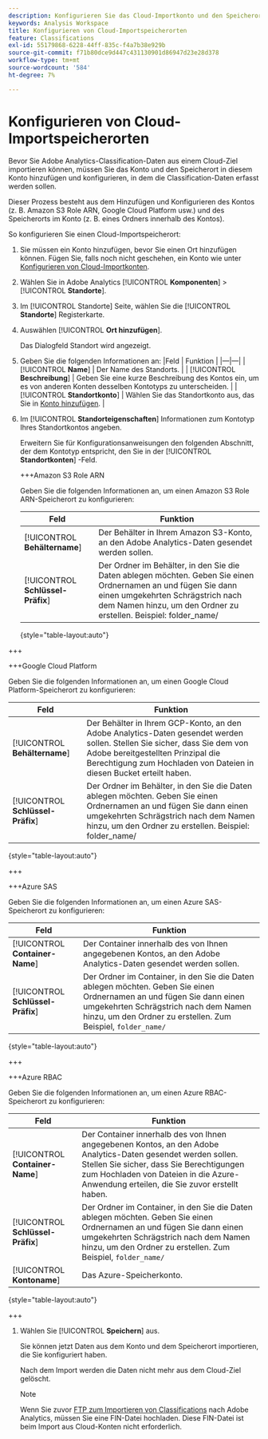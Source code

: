 ```yaml
---
description: Konfigurieren Sie das Cloud-Importkonto und den Speicherort, an den Classification-Daten hochgeladen werden können.
keywords: Analysis Workspace
title: Konfigurieren von Cloud-Importspeicherorten
feature: Classifications
exl-id: 55179868-6228-44ff-835c-f4a7b38e929b
source-git-commit: f71b80dce9d447c431130901d86947d23e28d378
workflow-type: tm+mt
source-wordcount: '584'
ht-degree: 7%

---
```


# Konfigurieren von Cloud-Importspeicherorten

<!-- This page is almost duplicated with the "Configure cloud export locations" article in CJA. Differences are that Snowflake isn't supported here and there is a Suffix field for each account type. -->

Bevor Sie Adobe Analytics-Classification-Daten aus einem Cloud-Ziel importieren können, müssen Sie das Konto und den Speicherort in diesem Konto hinzufügen und konfigurieren, in dem die Classification-Daten erfasst werden sollen.

Dieser Prozess besteht aus dem Hinzufügen und Konfigurieren des Kontos (z. B. Amazon S3 Role ARN, Google Cloud Platform usw.) und des Speicherorts im Konto (z. B. eines Ordners innerhalb des Kontos).

So konfigurieren Sie einen Cloud-Importspeicherort:

1. Sie müssen ein Konto hinzufügen, bevor Sie einen Ort hinzufügen können. Fügen Sie, falls noch nicht geschehen, ein Konto wie unter [Konfigurieren von Cloud-Importkonten](/help/components/locations/configure-import-accounts.md).
1. Wählen Sie in Adobe Analytics [!UICONTROL **Komponenten**] > [!UICONTROL **Standorte**].
1. Im [!UICONTROL Standorte] Seite, wählen Sie die [!UICONTROL **Standorte**] Registerkarte.
1. Auswählen [!UICONTROL **Ort hinzufügen**]. <!-- add screenshot? -->

   Das Dialogfeld Standort wird angezeigt.
1. Geben Sie die folgenden Informationen an: |Feld | Funktion | |—|—| | [!UICONTROL **Name**] | Der Name des Standorts.  | | [!UICONTROL **Beschreibung**] | Geben Sie eine kurze Beschreibung des Kontos ein, um es von anderen Konten desselben Kontotyps zu unterscheiden. | | [!UICONTROL **Standortkonto**] | Wählen Sie das Standortkonto aus, das Sie in [Konto hinzufügen](#add-an-account). |

1. Im [!UICONTROL **Standorteigenschaften**] Informationen zum Kontotyp Ihres Standortkontos angeben.

   Erweitern Sie für Konfigurationsanweisungen den folgenden Abschnitt, der dem Kontotyp entspricht, den Sie in der [!UICONTROL **Standortkonten**] -Feld.

   +++Amazon S3 Role ARN

   Geben Sie die folgenden Informationen an, um einen Amazon S3 Role ARN-Speicherort zu konfigurieren:

   | Feld | Funktion |
   |---------|----------|
   | [!UICONTROL **Behältername**] | Der Behälter in Ihrem Amazon S3-Konto, an den Adobe Analytics-Daten gesendet werden sollen. |
   | [!UICONTROL **Schlüssel-Präfix**] | Der Ordner im Behälter, in den Sie die Daten ablegen möchten. Geben Sie einen Ordnernamen an und fügen Sie dann einen umgekehrten Schrägstrich nach dem Namen hinzu, um den Ordner zu erstellen. Beispiel: folder_name/ |

   {style="table-layout:auto"}

+++

   +++Google Cloud Platform

   Geben Sie die folgenden Informationen an, um einen Google Cloud Platform-Speicherort zu konfigurieren:

   | Feld | Funktion |
   |---------|----------|
   | [!UICONTROL **Behältername**] | Der Behälter in Ihrem GCP-Konto, an den Adobe Analytics-Daten gesendet werden sollen. Stellen Sie sicher, dass Sie dem von Adobe bereitgestellten Prinzipal die Berechtigung zum Hochladen von Dateien in diesen Bucket erteilt haben. |
   | [!UICONTROL **Schlüssel-Präfix**] | Der Ordner im Behälter, in den Sie die Daten ablegen möchten. Geben Sie einen Ordnernamen an und fügen Sie dann einen umgekehrten Schrägstrich nach dem Namen hinzu, um den Ordner zu erstellen. Beispiel: folder_name/ |

   {style="table-layout:auto"}

+++

   +++Azure SAS

   Geben Sie die folgenden Informationen an, um einen Azure SAS-Speicherort zu konfigurieren:

   | Feld | Funktion |
   |---------|----------|
   | [!UICONTROL **Container-Name**] | Der Container innerhalb des von Ihnen angegebenen Kontos, an den Adobe Analytics-Daten gesendet werden sollen. |
   | [!UICONTROL **Schlüssel-Präfix**] | Der Ordner im Container, in den Sie die Daten ablegen möchten. Geben Sie einen Ordnernamen an und fügen Sie dann einen umgekehrten Schrägstrich nach dem Namen hinzu, um den Ordner zu erstellen. Zum Beispiel, `folder_name/` |

   {style="table-layout:auto"}

+++

   +++Azure RBAC

   Geben Sie die folgenden Informationen an, um einen Azure RBAC-Speicherort zu konfigurieren:

   | Feld | Funktion |
   |---------|----------|
   | [!UICONTROL **Container-Name**] | Der Container innerhalb des von Ihnen angegebenen Kontos, an den Adobe Analytics-Daten gesendet werden sollen. Stellen Sie sicher, dass Sie Berechtigungen zum Hochladen von Dateien in die Azure-Anwendung erteilen, die Sie zuvor erstellt haben. |
   | [!UICONTROL **Schlüssel-Präfix**] | Der Ordner im Container, in den Sie die Daten ablegen möchten. Geben Sie einen Ordnernamen an und fügen Sie dann einen umgekehrten Schrägstrich nach dem Namen hinzu, um den Ordner zu erstellen. Zum Beispiel, `folder_name/` |
   | [!UICONTROL **Kontoname**] | Das Azure-Speicherkonto. |

   {style="table-layout:auto"}

+++

1. Wählen Sie [!UICONTROL **Speichern**] aus.

   Sie können jetzt Daten aus dem Konto und dem Speicherort importieren, die Sie konfiguriert haben.

   Nach dem Import werden die Daten nicht mehr aus dem Cloud-Ziel gelöscht.

   >[!NOTE]
   >
   >   Wenn Sie zuvor [FTP zum Importieren von Classifications](/help/components/classifications/importer/c-uploading-saint-data-files-via-ftp.md) nach Adobe Analytics, müssen Sie eine FIN-Datei hochladen. Diese FIN-Datei ist beim Import aus Cloud-Konten nicht erforderlich.

